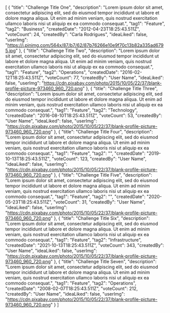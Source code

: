 [
  {
    "title": "Challenge Title One",
    "description": "Lorem ipsum dolor sit amet, consectetur adipiscing elit, sed do eiusmod tempor incididunt ut labore et dolore magna aliqua. Ut enim ad minim veniam, quis nostrud exercitation ullamco laboris nisi ut aliquip ex ea commodo consequat.",
    "tag1": "Feature",
    "tag2": "Business",
    "createdDate": "2012-04-23T18:25:43.511Z",
    "voteCount": 24,
    "createdBy": "Carla Rodrigues",
    "ideaLiked": false,
    "userImg": "https://i.pinimg.com/564x/87/b7/62/87b76266e10e9f70c13b82a335ad6795.jpg"
  },
  {
    "title": "Challenge Title Two",
    "description": "Lorem ipsum dolor sit amet, consectetur adipiscing elit, sed do eiusmod tempor incididunt ut labore et dolore magna aliqua. Ut enim ad minim veniam, quis nostrud exercitation ullamco laboris nisi ut aliquip ex ea commodo consequat.",
    "tag1": "Feature",
    "tag2": "Operations",
    "createdDate": "2016-02-12T18:25:43.511Z",
    "voteCount": 77,
    "createdBy": "User Name",
    "ideaLiked": false,
    "userImg": "https://cdn.pixabay.com/photo/2015/10/05/22/37/blank-profile-picture-973460_960_720.png"
  },
  {
    "title": "Challenge Title Three",
    "description": "Lorem ipsum dolor sit amet, consectetur adipiscing elit, sed do eiusmod tempor incididunt ut labore et dolore magna aliqua. Ut enim ad minim veniam, quis nostrud exercitation ullamco laboris nisi ut aliquip ex ea commodo consequat.",
    "tag1": "Feature",
    "tag2": "Technology",
    "createdDate": "2016-08-10T18:25:43.511Z",
    "voteCount": 53,
    "createdBy": "User Name",
    "ideaLiked": false,
    "userImg": "https://cdn.pixabay.com/photo/2015/10/05/22/37/blank-profile-picture-973460_960_720.png"
  },
  {
    "title": "Challenge Title Four",
    "description": "Lorem ipsum dolor sit amet, consectetur adipiscing elit, sed do eiusmod tempor incididunt ut labore et dolore magna aliqua. Ut enim ad minim veniam, quis nostrud exercitation ullamco laboris nisi ut aliquip ex ea commodo consequat.",
    "tag1": "Feature",
    "tag2": "",
    "createdDate": "2019-10-13T18:25:43.511Z",
    "voteCount": 123,
    "createdBy": "User Name",
    "ideaLiked": false,
    "userImg": "https://cdn.pixabay.com/photo/2015/10/05/22/37/blank-profile-picture-973460_960_720.png"
  },
  {
    "title": "Challenge Title Five",
    "description": "Lorem ipsum dolor sit amet, consectetur adipiscing elit, sed do eiusmod tempor incididunt ut labore et dolore magna aliqua. Ut enim ad minim veniam, quis nostrud exercitation ullamco laboris nisi ut aliquip ex ea commodo consequat.",
    "tag1": "Feature",
    "tag2": "",
    "createdDate": "2020-05-23T18:25:43.511Z",
    "voteCount": 31,
    "createdBy": "User Name",
    "ideaLiked": false,
    "userImg": "https://cdn.pixabay.com/photo/2015/10/05/22/37/blank-profile-picture-973460_960_720.png"
  },
  {
    "title": "Challenge Title Six",
    "description": "Lorem ipsum dolor sit amet, consectetur adipiscing elit, sed do eiusmod tempor incididunt ut labore et dolore magna aliqua. Ut enim ad minim veniam, quis nostrud exercitation ullamco laboris nisi ut aliquip ex ea commodo consequat.",
    "tag1": "Feature",
    "tag2": "Infrastructure",
    "createdDate": "2021-10-13T18:25:43.511Z",
    "voteCount": 343,
    "createdBy": "User Name",
    "ideaLiked": false,
    "userImg": "https://cdn.pixabay.com/photo/2015/10/05/22/37/blank-profile-picture-973460_960_720.png"
  },
  {
    "title": "Challenge Title Seven",
    "description": "Lorem ipsum dolor sit amet, consectetur adipiscing elit, sed do eiusmod tempor incididunt ut labore et dolore magna aliqua. Ut enim ad minim veniam, quis nostrud exercitation ullamco laboris nisi ut aliquip ex ea commodo consequat.",
    "tag1": "Feature",
    "tag2": "Operations",
    "createdDate": "2008-02-07T18:25:43.511Z",
    "voteCount": 212,
    "createdBy": "User Name",
    "ideaLiked": false,
    "userImg": "https://cdn.pixabay.com/photo/2015/10/05/22/37/blank-profile-picture-973460_960_720.png"
  }
]
